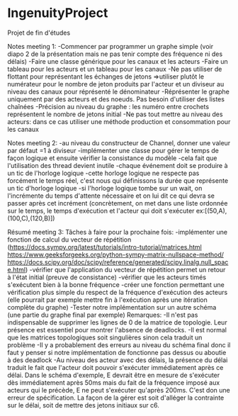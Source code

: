 # IngenuityProject
Projet de fin d'études

Notes meeting 1:
-Commencer par programmer un graphe simple (voir diapo 2 de la présentation mais ne pas tenir compte des fréquence ni des délais)
-Faire une classe générique pour les canaux et les acteurs
-Faire un tableau pour les acteurs et un tableau pour les canaux
-Ne pas utiliser de flottant pour représentant les échanges de jetons
  =>utiliser plutôt le numérateur pour le nombre de jeton produits par l'acteur et un diviseur au niveau des canaux pour réprésenté le dénominateur
-Réprésenter le graphe uniquement par des acteurs et des noeuds. Pas besoin d'utiliser des listes chaînées
-Précision au niveau du graphe : les numéro entre crochets représentent le nombre de jetons initial
-Ne pas tout mettre au niveau des acteurs: dans ce cas utiliser une méthode production et consommation pour les canaux

Notes meeting 2: 
-au niveau du constructeur de Channel, donner une valeur par défaut =1 à diviseur 
-implémenter une classe pour gérer le temps de façon logique et ensuite vérifier la consistance du modèle 
-cela fait que l'utilisation des thread devient inutile 
-chaque événement doit se produire à un tic de l'horloge logique 
-cette horloge logique ne respecte pas forcément le temps réel, c'est nous qui définissons la durée que représente un tic d'horloge logique 
-si l'horloge logique tombe sur un wait, on l'incrémente du temps d'attente nécessaire et on lui dit ce qui devra se passer après cet incrément (concrètement, on met dans une liste ordonnée sur le temps, le temps d'exécution et l'acteur qui doit s'exécuter ex:[(50,A),(100,C),(120,B)])

Résumé meeting 3:
Tâches à faire pour la prochaine fois:
-implémenter une fonction de calcul du vecteur de répétition (https://docs.sympy.org/latest/tutorials/intro-tutorial/matrices.html https://www.geeksforgeeks.org/python-sympy-matrix-nullspace-method/ https://docs.scipy.org/doc/scipy/reference/generated/scipy.linalg.null_space.html)
-vérifier que l'application du vecteur de répétition permet un retour à l'état initial (preuve de consistance)
-vérifier que les acteurs timés s'exécutent bien à la bonne fréquence
-créer une fonction permettant une vérification plus simple du respect de la fréquence d'exécution des acteurs (elle pourrait par exemple mettre fin à l'exécution après une itération complète du graphe)
-Tester notre implémentation sur un autre schéma (une partie du graphe final par exemple)
Remarques:
-Il n'est pas indispensable de supprimer les lignes de 0 de la matrice de topologie. Leur présence est essentiel pour montrer l'absence de deadlocks.
-Il est normal que les matrices topologiques soit singulières sinon cela traduit un problème
-Il y a probablement des erreurs au niveau du schéma final donc il faut y penser si notre implémentation de fonctionne pas dessus ou aboutie à des deadlock
-Au niveau des acteur avec des délais, la présence du délai traduit le fait que l'acteur doit pouvoir s'exécuter immédiatement après ce délai. Dans le schéma d'exemple, E devrait être en mesure de s'exécuter dès immédiatement après 50ms mais du fait de la fréquence imposé aux acteurs qui le précède, E ne peut s'exécuter qu'après 200ms. C'est don une erreur de spécification. La façon de la gérer est soit d'alléger la contrainte sur le délai, soit de mettre des jetons initiaux sur c6.
